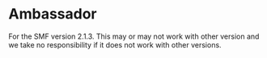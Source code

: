 # Ambassador

For the SMF version 2.1.3. This may or may not work with other version and we take no responsibility if it does not work with other versions.
